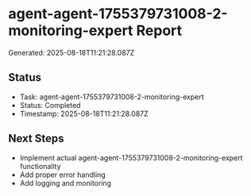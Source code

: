 # agent-agent-1755379731008-2-monitoring-expert Report

Generated: 2025-08-18T11:21:28.087Z

## Status
- Task: agent-agent-1755379731008-2-monitoring-expert
- Status: Completed
- Timestamp: 2025-08-18T11:21:28.087Z

## Next Steps
- Implement actual agent-agent-1755379731008-2-monitoring-expert functionality
- Add proper error handling
- Add logging and monitoring
